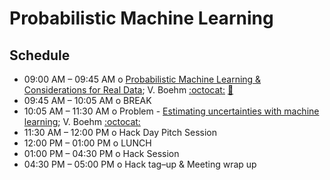 
# Probabilistic Machine Learning

## Schedule

 * 09:00 AM – 09:45 AM  o  [Probabilistic Machine Learning & Considerations for Real Data](ProbabilisticMachineLearning.pdf); V. Boehm [:octocat:](https://github.com/VMBoehm) [:movie_camera:](https://youtu.be/6r_jNpB6_4U)
 * 09:45 AM – 10:05 AM  o  BREAK
 * 10:05 AM – 11:30 AM  o  Problem - [Estimating uncertainties with machine learning](ImprovingVAEs_and_VAEs_on_imperfect_data.ipynb); V. Boehm [:octocat:](https://github.com/VMBoehm)
 * 11:30 AM – 12:00 PM  o  Hack Day Pitch Session
 * 12:00 PM – 01:00 PM  o  LUNCH
 * 01:00 PM – 04:30 PM  o  Hack Session
 * 04:30 PM – 05:00 PM  o  Hack tag–up & Meeting wrap up
